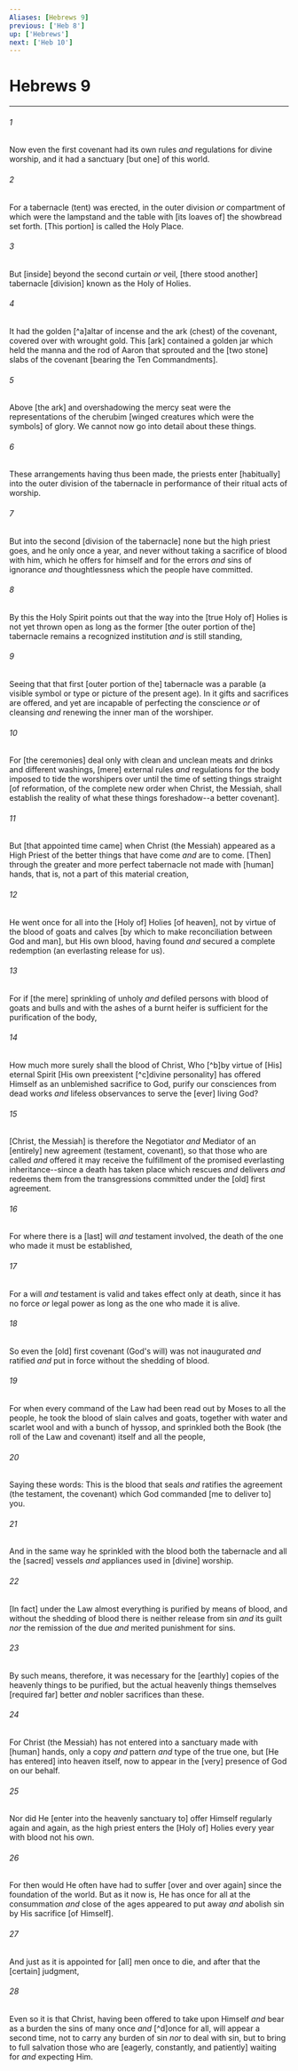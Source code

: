 ```yaml
---
Aliases: [Hebrews 9]
previous: ['Heb 8']
up: ['Hebrews']
next: ['Heb 10']
---
```

# Hebrews 9

***














###### 1 






Now even the first covenant had its own rules _and_ regulations for divine worship, and it had a sanctuary [but one] of this world. 













###### 2 






For a tabernacle (tent) was erected, in the outer division _or_ compartment of which were the lampstand and the table with [its loaves of] the showbread set forth. [This portion] is called the Holy Place. 













###### 3 






But [inside] beyond the second curtain _or_ veil, [there stood another] tabernacle [division] known as the Holy of Holies. 













###### 4 






It had the golden [^a]altar of incense and the ark (chest) of the covenant, covered over with wrought gold. This [ark] contained a golden jar which held the manna and the rod of Aaron that sprouted and the [two stone] slabs of the covenant [bearing the Ten Commandments]. 













###### 5 






Above [the ark] and overshadowing the mercy seat were the representations of the cherubim [winged creatures which were the symbols] of glory. We cannot now go into detail about these things. 













###### 6 






These arrangements having thus been made, the priests enter [habitually] into the outer division of the tabernacle in performance of their ritual acts of worship. 













###### 7 






But into the second [division of the tabernacle] none but the high priest goes, and he only once a year, and never without taking a sacrifice of blood with him, which he offers for himself and for the errors _and_ sins of ignorance _and_ thoughtlessness which the people have committed. 













###### 8 






By this the Holy Spirit points out that the way into the [true Holy of] Holies is not yet thrown open as long as the former [the outer portion of the] tabernacle remains a recognized institution _and_ is still standing, 













###### 9 






Seeing that that first [outer portion of the] tabernacle was a parable (a visible symbol or type or picture of the present age). In it gifts and sacrifices are offered, and yet are incapable of perfecting the conscience _or_ of cleansing _and_ renewing the inner man of the worshiper. 













###### 10 






For [the ceremonies] deal only with clean and unclean meats and drinks and different washings, [mere] external rules _and_ regulations for the body imposed to tide the worshipers over until the time of setting things straight [of reformation, of the complete new order when Christ, the Messiah, shall establish the reality of what these things foreshadow--a better covenant]. 













###### 11 






But [that appointed time came] when Christ (the Messiah) appeared as a High Priest of the better things that have come _and_ are to come. [Then] through the greater and more perfect tabernacle not made with [human] hands, that is, not a part of this material creation, 













###### 12 






He went once for all into the [Holy of] Holies [of heaven], not by virtue of the blood of goats and calves [by which to make reconciliation between God and man], but His own blood, having found _and_ secured a complete redemption (an everlasting release for us). 













###### 13 






For if [the mere] sprinkling of unholy _and_ defiled persons with blood of goats and bulls and with the ashes of a burnt heifer is sufficient for the purification of the body, 













###### 14 






How much more surely shall the blood of Christ, Who [^b]by virtue of [His] eternal Spirit [His own preexistent [^c]divine personality] has offered Himself as an unblemished sacrifice to God, purify our consciences from dead works _and_ lifeless observances to serve the [ever] living God? 













###### 15 






[Christ, the Messiah] is therefore the Negotiator _and_ Mediator of an [entirely] new agreement (testament, covenant), so that those who are called _and_ offered it may receive the fulfillment of the promised everlasting inheritance--since a death has taken place which rescues _and_ delivers _and_ redeems them from the transgressions committed under the [old] first agreement. 













###### 16 






For where there is a [last] will _and_ testament involved, the death of the one who made it must be established, 













###### 17 






For a will _and_ testament is valid and takes effect only at death, since it has no force _or_ legal power as long as the one who made it is alive. 













###### 18 






So even the [old] first covenant (God's will) was not inaugurated _and_ ratified _and_ put in force without the shedding of blood. 













###### 19 






For when every command of the Law had been read out by Moses to all the people, he took the blood of slain calves and goats, together with water and scarlet wool and with a bunch of hyssop, and sprinkled both the Book (the roll of the Law and covenant) itself and all the people, 













###### 20 






Saying these words: This is the blood that seals _and_ ratifies the agreement (the testament, the covenant) which God commanded [me to deliver to] you. 













###### 21 






And in the same way he sprinkled with the blood both the tabernacle and all the [sacred] vessels _and_ appliances used in [divine] worship. 













###### 22 






[In fact] under the Law almost everything is purified by means of blood, and without the shedding of blood there is neither release from sin _and_ its guilt _nor_ the remission of the due _and_ merited punishment for sins. 













###### 23 






By such means, therefore, it was necessary for the [earthly] copies of the heavenly things to be purified, but the actual heavenly things themselves [required far] better _and_ nobler sacrifices than these. 













###### 24 






For Christ (the Messiah) has not entered into a sanctuary made with [human] hands, only a copy _and_ pattern _and_ type of the true one, but [He has entered] into heaven itself, now to appear in the [very] presence of God on our behalf. 













###### 25 






Nor did He [enter into the heavenly sanctuary to] offer Himself regularly again and again, as the high priest enters the [Holy of] Holies every year with blood not his own. 













###### 26 






For then would He often have had to suffer [over and over again] since the foundation of the world. But as it now is, He has once for all at the consummation _and_ close of the ages appeared to put away _and_ abolish sin by His sacrifice [of Himself]. 













###### 27 






And just as it is appointed for [all] men once to die, and after that the [certain] judgment, 













###### 28 






Even so it is that Christ, having been offered to take upon Himself _and_ bear as a burden the sins of many once _and_ [^d]once for all, will appear a second time, not to carry any burden of sin _nor_ to deal with sin, but to bring to full salvation those who are [eagerly, constantly, and patiently] waiting for _and_ expecting Him.
